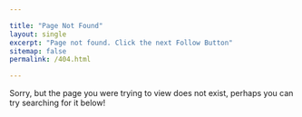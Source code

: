 ```yaml
---

title: "Page Not Found"
layout: single
excerpt: "Page not found. Click the next Follow Button"
sitemap: false
permalink: /404.html

---
```

Sorry, but the page you were trying to view does not exist, perhaps you can try searching for it below!
<script type="text/javascript">
  var GOOG_FIXURL_LANG = 'en';
  var GOOG_FIXURL_SITE = '{{ site.url }}'
</script>
<script type="text/javascript"
  src="//linkhelp.clients.google.com/tbproxy/lh/wm/fixurl.js">
</script>

